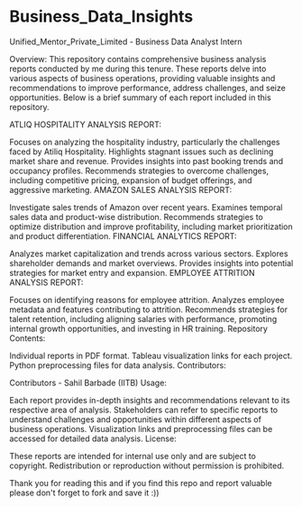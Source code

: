 # Business_Data_Insights
Unified_Mentor_Private_Limited - Business Data Analyst Intern

Overview:
This repository contains comprehensive business analysis reports conducted by me during this tenure. These reports delve into various aspects of business operations, providing valuable insights and recommendations to improve performance, address challenges, and seize opportunities. Below is a brief summary of each report included in this repository.

ATLIQ HOSPITALITY ANALYSIS REPORT:

Focuses on analyzing the hospitality industry, particularly the challenges faced by Atiliq Hospitality.
Highlights stagnant issues such as declining market share and revenue.
Provides insights into past booking trends and occupancy profiles.
Recommends strategies to overcome challenges, including competitive pricing, expansion of budget offerings, and aggressive marketing.
AMAZON SALES ANALYSIS REPORT:

Investigate sales trends of Amazon over recent years.
Examines temporal sales data and product-wise distribution.
Recommends strategies to optimize distribution and improve profitability, including market prioritization and product differentiation.
FINANCIAL ANALYTICS REPORT:

Analyzes market capitalization and trends across various sectors.
Explores shareholder demands and market overviews.
Provides insights into potential strategies for market entry and expansion.
EMPLOYEE ATTRITION ANALYSIS REPORT:

Focuses on identifying reasons for employee attrition.
Analyzes employee metadata and features contributing to attrition.
Recommends strategies for talent retention, including aligning salaries with performance, promoting internal growth opportunities, and investing in HR training.
Repository Contents:

Individual reports in PDF format.
Tableau visualization links for each project.
Python preprocessing files for data analysis.
Contributors:

Contributors - Sahil Barbade (IITB)
Usage:

Each report provides in-depth insights and recommendations relevant to its respective area of analysis.
Stakeholders can refer to specific reports to understand challenges and opportunities within different aspects of business operations.
Visualization links and preprocessing files can be accessed for detailed data analysis.
License:

These reports are intended for internal use only and are subject to copyright. Redistribution or reproduction without permission is prohibited.

Thank you for reading this and if you find this repo and report valuable please don't forget to fork and save it :))
